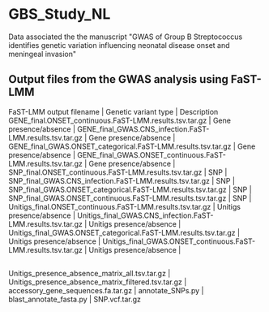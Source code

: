# GBS_Study_NL
Data associated the the manuscript "GWAS of Group B Streptococcus identifies genetic variation influencing neonatal disease onset and meningeal invasion"

## Output files from the GWAS analysis using FaST-LMM
FaST-LMM output filename | Genetic variant type | Description
GENE_final.ONSET_continuous.FaST-LMM.results.tsv.tar.gz | Gene presence/absence | 
GENE_final_GWAS.CNS_infection.FaST-LMM.results.tsv.tar.gz | Gene presence/absence | 
GENE_final_GWAS.ONSET_categorical.FaST-LMM.results.tsv.tar.gz | Gene presence/absence | 
GENE_final_GWAS.ONSET_continuous.FaST-LMM.results.tsv.tar.gz | Gene presence/absence | 
SNP_final.ONSET_continuous.FaST-LMM.results.tsv.tar.gz | SNP | 
SNP_final_GWAS.CNS_infection.FaST-LMM.results.tsv.tar.gz | SNP | 
SNP_final_GWAS.ONSET_categorical.FaST-LMM.results.tsv.tar.gz | SNP | 
SNP_final_GWAS.ONSET_continuous.FaST-LMM.results.tsv.tar.gz | SNP | 
Unitigs_final.ONSET_continuous.FaST-LMM.results.tsv.tar.gz | Unitigs presence/absence | 
Unitigs_final_GWAS.CNS_infection.FaST-LMM.results.tsv.tar.gz | Unitigs presence/absence | 
Unitigs_final_GWAS.ONSET_categorical.FaST-LMM.results.tsv.tar.gz | Unitigs presence/absence | 
Unitigs_final_GWAS.ONSET_continuous.FaST-LMM.results.tsv.tar.gz | Unitigs presence/absence | 

## 
Unitigs_presence_absence_matrix_all.tsv.tar.gz | 
Unitigs_presence_absence_matrix_filtered.tsv.tar.gz | 
accessory_gene_sequences.fa.tar.gz | 
annotate_SNPs.py | 
blast_annotate_fasta.py | 
SNP.vcf.tar.gz
